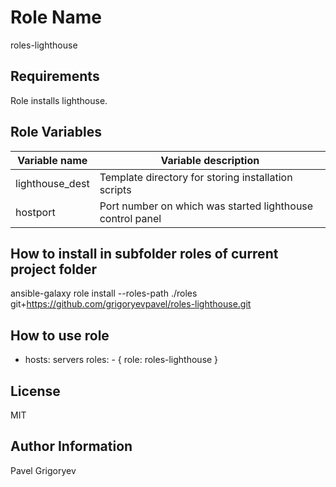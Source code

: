 Role Name
=========

roles-lighthouse

Requirements
------------

Role installs lighthouse. 

Role Variables
--------------

| Variable name | Variable description |
|---------------|----------------------|
| lighthouse_dest | Template directory for storing installation scripts |
| hostport        | Port number on which was started lighthouse control panel|
 
How to install in subfolder **roles** of current project folder
---------------

ansible-galaxy role install --roles-path ./roles git+https://github.com/grigoryevpavel/roles-lighthouse.git

How to use role
----------------

  - hosts: servers
    roles:
        - { role: roles-lighthouse }

License
-------

MIT

Author Information
------------------

Pavel Grigoryev


